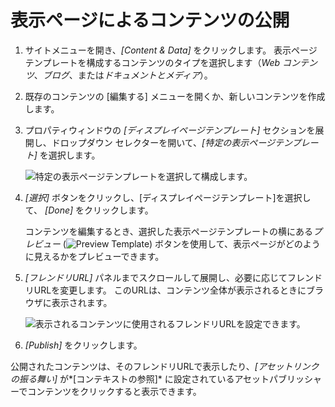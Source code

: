 # 表示ページによるコンテンツの公開

1.  サイトメニューを開き、*[Content & Data]* をクリックします。 表示ページテンプレートを構成するコンテンツのタイプを選択します（*Web コンテンツ*、*ブログ*、または*ドキュメントとメディア*）。

2.  既存のコンテンツの [編集する] メニューを開くか、新しいコンテンツを作成します。

3.  プロパティウィンドウの *[ディスプレイページテンプレート]* セクションを展開し、ドロップダウン セレクターを開いて、*[特定の表示ページテンプレート]* を選択します。

    ![特定の表示ページテンプレートを選択して構成します。](./publishing-content-with-display-pages/images/01.png)

4.  *[選択]* ボタンをクリックし、[ディスプレイページテンプレート]を選択して、 *[Done]* をクリックします。

    コンテンツを編集するとき、選択した表示ページテンプレートの横にある*プレビュー* (![Preview Template](../../../images/icon-preview.png)) ボタンを使用して、表示ページがどのように見えるかをプレビューできます。

5.  *[フレンドリURL]* パネルまでスクロールして展開し、必要に応じてフレンドリURLを変更します。 このURLは、コンテンツ全体が表示されるときにブラウザに表示されます。

    ![表示されるコンテンツに使用されるフレンドリURLを設定できます。](./publishing-content-with-display-pages/images/02.png)

6.  *[Publish]* をクリックします。

公開されたコンテンツは、そのフレンドリURLで表示したり、*[アセットリンクの振る舞い]* が*[コンテキストの参照]* に設定されているアセットパブリッシャーでコンテンツをクリックすると表示できます。
